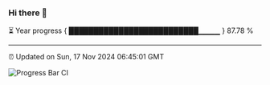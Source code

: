### Hi there 👋

⏳ Year progress { ██████████████████████████▁▁▁▁ } 87.78 %

---

⏰ Updated on Sun, 17 Nov 2024 06:45:01 GMT

![Progress Bar CI](https://github.com/IshwaranRudhara/GIT-ACTION/workflows/Progress%20Bar%20CI/badge.svg)

